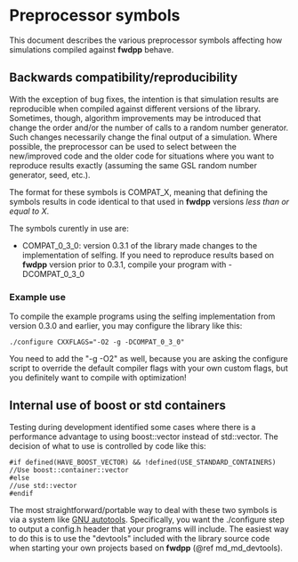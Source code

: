 # Preprocessor symbols

This document describes the various preprocessor symbols affecting how simulations compiled against __fwdpp__ behave.

## Backwards compatibility/reproducibility

With the exception of bug fixes, the intention is that simulation results are reproducible when compiled against different versions of the library.  Sometimes, though, algorithm improvements may be introduced that change the order and/or the number of calls to a random number generator.  Such changes necessarily change the final output of a simulation.  Where possible, the preprocessor can be used to select between the new/improved code and the older code for situations where you want to reproduce results exactly (assuming the same GSL random number generator, seed, etc.).

The format for these symbols is COMPAT_X, meaning that defining the symbols results in code identical to that used in __fwdpp__ versions _less than or equal to X_.

The symbols curently in use are:

* COMPAT_0_3_0: version 0.3.1 of the library made changes to the implementation of selfing.  If you need to reproduce results based on __fwdpp__ version prior to 0.3.1, compile your program with -DCOMPAT_0_3_0

### Example use

To compile the example programs using the selfing implementation from version 0.3.0 and earlier, you may configure the library like this:

~~~{.sh}
./configure CXXFLAGS="-O2 -g -DCOMPAT_0_3_0"
~~~

You need to add the "-g -O2" as well, because you are asking the configure script to override the default compiler flags with your own custom flags, but you definitely want to compile with optimization!

## Internal use of boost or std containers

Testing during development identified some cases where there is a performance advantage to using boost::vector instead of std::vector.  The decision of what to use is controlled by code like this:

~~~{.cpp}
#if defined(HAVE_BOOST_VECTOR) && !defined(USE_STANDARD_CONTAINERS)
//Use boost::container::vector
#else
//use std::vector
#endif
~~~

The most straightforward/portable way to deal with these two symbols is via a system like [GNU autotools](https://www.gnu.org/software/automake/manual/html_node/Autotools-Introduction.html).  Specifically, you want the ./configure step to output a config.h header that your programs will include.  The easiest way to do this is to use the "devtools" included with the library source code when starting your own projects based on __fwdpp__  (@ref md_md_devtools).
